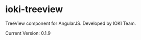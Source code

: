 ioki-treeview
=============

TreeView component for AngularJS. Developed by IOKI Team.

Current Version: 0.1.9